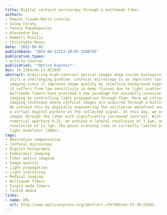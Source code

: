 ```yaml
---
title: Digital confocal microscopy through a multimode fiber
authors:
- Damien Claude-Marie Loterie
- Salma Farahi
- Yannis Papadopoulos
- Alexandre Goy
- Demetri Psaltis
- Christophe Moser
date: '2015-09-01'
publishDate: '2025-04-21T12:20:07.310879Z'
publication_types:
- article-journal
publication: '*Optics Express*'
doi: 10.1364/oe.23.023845
abstract: Acquiring high-contrast optical images deep inside biological tissues is
  still a challenging problem. Confocal microscopy is an important tool for biomedical
  imaging since it improves image quality by rejecting background signals. However,
  it suffers from low sensitivity in deep tissues due to light scattering. Recently,
  multimode fibers have provided a new paradigm for minimally invasive endoscopic
  imaging by controlling light propagation through them. Here we introduce a combined
  imaging technique where confocal images are acquired through a multimode fiber.
  We achieve this by digitally engineering the excitation wavefront and then applying
  a virtual digital pinhole on the collected signal. In this way, we are able to acquire
  images through the fiber with significantly increased contrast. With a fiber of
  numerical aperture 0.22, we achieve a lateral resolution of 1.5µm, and an axial
  resolution of 12.7µm. The point-scanning rate is currently limited by our spatial
  light modulator (20Hz).
tags:
- Aberration compensation
- Confocal microscopy
- Digital holography
- Endoscopic imaging
- Fiber optics imaging
- Image quality
- Light propagation
- Light scattering
- Medical imaging
- Multimode fibers
- Single mode fibers
- Turbid media
links:
- name: URL
  url: http://www.opticsexpress.org/abstract.cfm?URI=oe-23-18-23845
---
```

